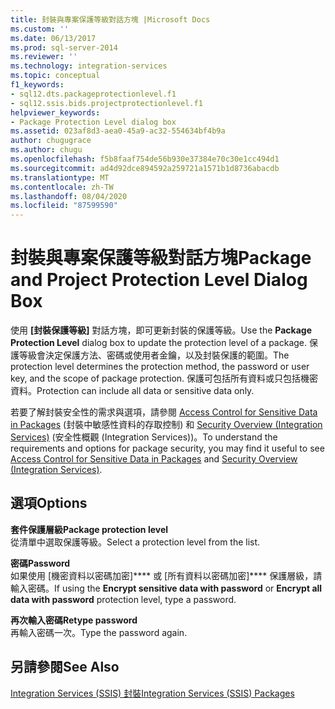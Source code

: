 ```yaml
---
title: 封裝與專案保護等級對話方塊 |Microsoft Docs
ms.custom: ''
ms.date: 06/13/2017
ms.prod: sql-server-2014
ms.reviewer: ''
ms.technology: integration-services
ms.topic: conceptual
f1_keywords:
- sql12.dts.packageprotectionlevel.f1
- sql12.ssis.bids.projectprotectionlevel.f1
helpviewer_keywords:
- Package Protection Level dialog box
ms.assetid: 023af8d3-aea0-45a9-ac32-554634bf4b9a
author: chugugrace
ms.author: chugu
ms.openlocfilehash: f5b8faaf754de56b930e37384e70c30e1cc494d1
ms.sourcegitcommit: ad4d92dce894592a259721a1571b1d8736abacdb
ms.translationtype: MT
ms.contentlocale: zh-TW
ms.lasthandoff: 08/04/2020
ms.locfileid: "87599590"
---
```

# <a name="package-and-project-protection-level-dialog-box"></a><span data-ttu-id="5ab6f-102">封裝與專案保護等級對話方塊</span><span class="sxs-lookup"><span data-stu-id="5ab6f-102">Package and Project Protection Level Dialog Box</span></span>
  <span data-ttu-id="5ab6f-103">使用 **[封裝保護等級]** 對話方塊，即可更新封裝的保護等級。</span><span class="sxs-lookup"><span data-stu-id="5ab6f-103">Use the **Package Protection Level** dialog box to update the protection level of a package.</span></span> <span data-ttu-id="5ab6f-104">保護等級會決定保護方法、密碼或使用者金鑰，以及封裝保護的範圍。</span><span class="sxs-lookup"><span data-stu-id="5ab6f-104">The protection level determines the protection method, the password or user key, and the scope of package protection.</span></span> <span data-ttu-id="5ab6f-105">保護可包括所有資料或只包括機密資料。</span><span class="sxs-lookup"><span data-stu-id="5ab6f-105">Protection can include all data or sensitive data only.</span></span>  
  
 <span data-ttu-id="5ab6f-106">若要了解封裝安全性的需求與選項，請參閱 [Access Control for Sensitive Data in Packages](security/access-control-for-sensitive-data-in-packages.md) (封裝中敏感性資料的存取控制) 和 [Security Overview &#40;Integration Services&#41;](security/security-overview-integration-services.md) (安全性概觀 (Integration Services))。</span><span class="sxs-lookup"><span data-stu-id="5ab6f-106">To understand the requirements and options for package security, you may find it useful to see [Access Control for Sensitive Data in Packages](security/access-control-for-sensitive-data-in-packages.md) and [Security Overview &#40;Integration Services&#41;](security/security-overview-integration-services.md).</span></span>  
  
## <a name="options"></a><span data-ttu-id="5ab6f-107">選項</span><span class="sxs-lookup"><span data-stu-id="5ab6f-107">Options</span></span>  
 <span data-ttu-id="5ab6f-108">**套件保護層級**</span><span class="sxs-lookup"><span data-stu-id="5ab6f-108">**Package protection level**</span></span>  
 <span data-ttu-id="5ab6f-109">從清單中選取保護等級。</span><span class="sxs-lookup"><span data-stu-id="5ab6f-109">Select a protection level from the list.</span></span>  
  
 <span data-ttu-id="5ab6f-110">**密碼**</span><span class="sxs-lookup"><span data-stu-id="5ab6f-110">**Password**</span></span>  
 <span data-ttu-id="5ab6f-111">如果使用 [機密資料以密碼加密]\*\*\*\* 或 [所有資料以密碼加密]\*\*\*\* 保護層級，請輸入密碼。</span><span class="sxs-lookup"><span data-stu-id="5ab6f-111">If using the **Encrypt sensitive data with password** or **Encrypt all data with password** protection level, type a password.</span></span>  
  
 <span data-ttu-id="5ab6f-112">**再次輸入密碼**</span><span class="sxs-lookup"><span data-stu-id="5ab6f-112">**Retype password**</span></span>  
 <span data-ttu-id="5ab6f-113">再輸入密碼一次。</span><span class="sxs-lookup"><span data-stu-id="5ab6f-113">Type the password again.</span></span>  
  
## <a name="see-also"></a><span data-ttu-id="5ab6f-114">另請參閱</span><span class="sxs-lookup"><span data-stu-id="5ab6f-114">See Also</span></span>  
 [<span data-ttu-id="5ab6f-115">Integration Services &#40;SSIS&#41; 封裝</span><span class="sxs-lookup"><span data-stu-id="5ab6f-115">Integration Services &#40;SSIS&#41; Packages</span></span>](../../2014/integration-services/integration-services-ssis-packages.md)  
  
  
